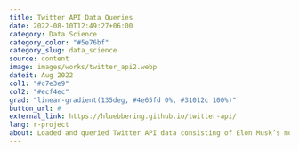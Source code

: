 ```yaml
---
title: Twitter API Data Queries
date: 2022-08-10T12:49:27+06:00
category: Data Science
category_color: "#5e76bf"
category_slug: data_science
source: content
image: images/works/twitter_api2.webp
dateit: Aug 2022
col1: "#c7e3e9"
col2: "#ecf4ec"
grad: "linear-gradient(135deg, #4e65fd 0%, #31012c 100%)"
button_url: #
external_link: https://hluebbering.github.io/twitter-api/
lang: r-project
about: Loaded and queried Twitter API data consisting of Elon Musk’s most recent Tweets from 2015 to 2022.
---
```


